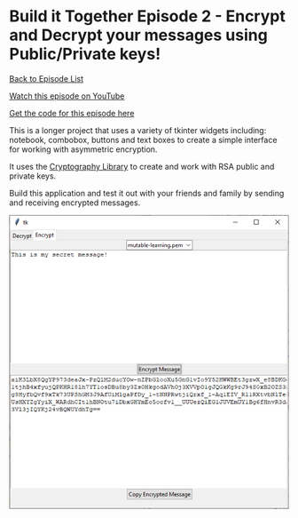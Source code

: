 # Build it Together Episode 2 - Encrypt and Decrypt your messages using Public/Private keys!

[Back to Episode List](../../README.md)

[Watch this episode on YouTube](https://youtu.be/z5kuPIweMI8)

[Get the code for this episode here](EncryptMessages.py)

This is a longer project that uses a variety of tkinter widgets including: notebook, combobox, buttons and text boxes to create a simple interface for working with asymmetric encryption.

It uses the [Cryptography Library](https://github.com/pyca/cryptography) to create and work with RSA public and private keys.

Build this application and test it out with your friends and family by sending and receiving encrypted messages. 

![This is how it looks running](EncryptMessages.png)